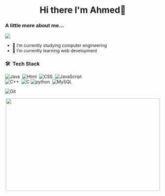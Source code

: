 ### <h1 align="center">Hi there I'm Ahmed👋 </h1>


<h3>  A little more about me... </h3>  

<p align="left">
<a href="https://www.linkedin.com/in/ahmed-khaled-b80aa8271/" target="_blank"><img src="https://img.shields.io/badge/-Ahmed%20Khaled-blue?style=flat&logo=Linkedin&logoColor=white"/></a>
</p>



- 🔭 I’m currently studying computer engineering
- 🌱 I’m currently learning web development 


### 🛠 &nbsp;Tech Stack

![Java](https://img.shields.io/badge/Java-ED8B00?style=for-the-badge&logo=java&logoColor=white)&nbsp;
![Html](https://img.shields.io/badge/HTML5-E34F26?style=for-the-badge&logo=html5&logoColor=white)&nbsp;
![CSS](https://img.shields.io/badge/-CSS-05122A?style=flat&logo=CSS3&logoColor=1572B6)&nbsp;
![JavaScript](https://img.shields.io/badge/-JavaScript-05122A?style=flat&logo=javascript)&nbsp;</br>
![C++](https://img.shields.io/badge/C%2B%2B-00599C?style=for-the-badge&logo=c%2B%2B&logoColor=white)&nbsp;
![C](https://img.shields.io/badge/c-%2300599C.svg?style=for-the-badge&logo=c&logoColor=white)
![python](https://img.shields.io/badge/Python-14354C?style=for-the-badge&logo=python&logoColor=white)&nbsp;
![MySQL](https://img.shields.io/badge/MySQL-00000F?style=for-the-badge&logo=mysql&logoColor=white)&nbsp;</br>

![Git](https://img.shields.io/badge/-Git-05122A?style=flat&logo=git)&nbsp;
<div align="center" >
  <img src="https://media.giphy.com/media/dWesBcTLavkZuG35MI/giphy.gif" width="500" height="300"/>
</div>
